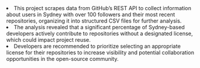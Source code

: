<li>This project scrapes data from GitHub’s REST API to collect information about users in Sydney with over 100 followers and their most recent repositories, organizing it into structured CSV files for further analysis.</li>
<li>The analysis revealed that a significant percentage of Sydney-based developers actively contribute to repositories without a designated license, which could impact project reuse.</li>
<li>Developers are recommended to prioritize selecting an appropriate license for their repositories to increase visibility and potential collaboration opportunities in the open-source community.</li>
